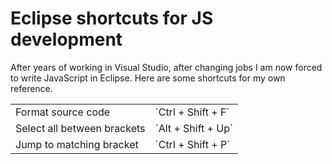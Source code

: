 # Eclipse shortcuts for JS development

After years of working in Visual Studio, after changing jobs I am now forced to write JavaScript in Eclipse. Here are some shortcuts for my own reference.

<table>
<tr>
	<td>Format source code</td>
	<td>`Ctrl + Shift + F`</td>
</tr>
<tr>
	<td>Select all between brackets</td>
	<td>`Alt + Shift + Up`</td>
</tr>
<tr>
	<td>Jump to matching bracket</td>
	<td>`Ctrl + Shift + P`</td>
</tr>
</table>
